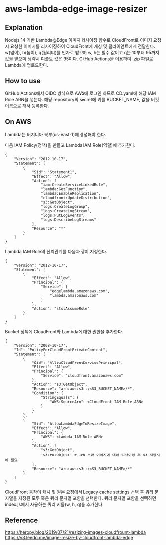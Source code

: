 # aws-lambda-edge-image-resizer

## Explanation
Nodejs 14 기반 Lambda@Edge 이미지 리사이징 함수로 CloudFront로 이미지 요청시 요청한 이미지를 리사이징하여 CloudFront에 캐싱 및 클라이언트에게 전달한다.
w(넓이), h(높이), q(퀄리티)를 인자로 받으며 w, h는 필수 값이고 q는 10부터 95까지 값을 받으며 생략시 디폴트 값은 95이다.
GitHub Actions을 이용하여 .zip 파일로 Lambda에 업로드한다.

## How to use
GitHub Actions에서 OIDC 방식으로 AWS에 로그인 하므로 CD.yaml에 해당 IAM Role ARN을 넣는다.
해당 repository의 secret에 키를 BUCKET_NAME, 값을 버킷 이름으로 해서 등록한다.

## On AWS
Lambda는 버지니아 북부(us-east-1)에 생성해야 한다.

다음 IAM Policy(정책)을 만들고 Lambda IAM Role(역할)에 추가한다.
```
{
    "Version": "2012-10-17",
    "Statement": [
        {
            "Sid": "Statement1",
            "Effect": "Allow",
            "Action": [
                "iam:CreateServiceLinkedRole",
                "lambda:GetFunction",
                "lambda:EnableReplication",
                "cloudfront:UpdateDistribution",
                "s3:GetObject",
                "logs:CreateLogGroup",
                "logs:CreateLogStream",
                "logs:PutLogEvents",
                "logs:DescribeLogStreams"
            ],
            "Resource": "*"
        }
    ]
}
```

Lambda IAM Role의 신뢰관계를 다음과 같이 지정한다.
```
{
    "Version": "2012-10-17",
    "Statement": [
        {
            "Effect": "Allow",
            "Principal": {
                "Service": [
                    "edgelambda.amazonaws.com",
                    "lambda.amazonaws.com"
                ]
            },
            "Action": "sts:AssumeRole"
        }
    ]
}
```

Bucket 정책에 CloudFront와 Lambda에 대한 권한을 추가한다.
```
{
	"Version": "2008-10-17",
	"Id": "PolicyForCloudFrontPrivateContent",
	"Statement": [
		{
			"Sid": "AllowCloudFrontServicePrincipal",
			"Effect": "Allow",
			"Principal": {
				"Service": "cloudfront.amazonaws.com"
			},
			"Action": "s3:GetObject",
			"Resource": "arn:aws:s3:::<S3_BUCKET_NAME>/*",
			"Condition": {
				"StringEquals": {
					"AWS:SourceArn": <CloudFront IAM Role ARN>
				}
			}
		},
		{
			"Sid": "AllowLambdaEdgeToResizeImage",
			"Effect": "Allow",
			"Principal": {
				"AWS": <Lambda IAM Role ARN>
			},
			"Action": [
				"s3:GetObject",
				"s3:PutObject" # 1MB 초과 이미지에 대해 리사이징 후 S3 저장시에 필요
			],
			"Resource": "arn:aws:s3:::<S3_BUCKET_NAME>/*"
		}
	]
}
```

CloudFront 동작이 캐시 및 원본 요청에서 Legacy cache settings 선택 후 쿼리 문자열을 지정된 모두 혹은 쿼리 문자열 포함을 선택한다.
쿼리 문자열 포함을 선택하면 index.js에서 사용하는 쿼리 키들(w, h, q)을 추가한다.

## Reference
https://heropy.blog/2019/07/21/resizing-images-cloudfrount-lambda
https://v3.leedo.me/image-resize-by-cloudfront-lambda-edge
